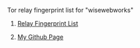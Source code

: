 Tor relay fingerprint list for "wisewebworks"

1. [Relay Fingerprint List](https://wiseweb-works.github.io/.well-known/tor-relay/rsa-fingerprint.txt)

2. [My Github Page](https://github.com/wiseweb-works)